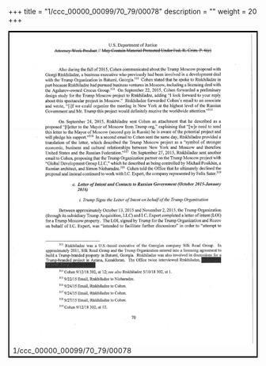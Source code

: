 +++
title = "1/ccc_00000_00099/70_79/00078"
description = ""
weight = 20
+++

<table style="border:2px solid black;max-width:800px;max-height:800px;" 
><tr><td>
<img class="center-fit-jpg"
src="/jpg_/jpg_mueller_report_searchable_078.jpg">
1/ccc_00000_00099/70_79/00078
</img></td></tr></table>
